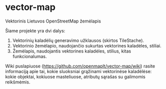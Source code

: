 # vector-map
Vektorinis Lietuvos OpenStreetMap žemėlapis

Šiame projekte yra dvi dalys:
1. Vektorinių kaladėlių generavimo užklausos (skirtos TileStache).
2. Vektorinio žemėlapio, naudojančio sukurtas vektorines kaladėles, stiliai.
3. Žemėlapis, naudojantis vektorines kaladėles, stilius, kitas funkcionalumas.

Wiki puslapiuose (https://github.com/openmaplt/vector-map/wiki) rasite informaciją apie tai, kokie sluoksniai grąžinami vektorinėse kaladėlėse: kokie objektai, kokiuose masteliuose, atributų sąrašas su galimomis reikšmėmis.
